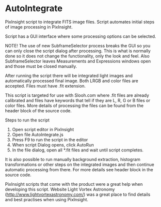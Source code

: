 # AutoIntegrate

PixInsight script to integrate FITS image files. Script automates initial steps of image 
processing in PixInsight.

Script has a GUI interface where some processing options can be selected.

NOTE! The use of new SubframeSelector process breaks the GUI so you can only close 
the script dialog after processing. This is what is normally done so it does not change 
the functionality, only the look and feel. Also SubframeSelector leaves Measurements and
Expressions windows open and those must be closed manually.

After running the script there will be integrated light images and automatically processed 
final image. Both LRGB and color files are accepted. Files must have .fit extension. 

This script is targeted for use with Slooh.com where .fit files are already calibrated and 
files have keywords that tell if they are L, R, G or B files or color files. More details of 
processing the files can be found from the header block of the source code.

Steps to run the script

1. Open script editor in PixInsight
2. Open file AutoIntegrate.js
3. Press F9 to run the script in the editor
4. When script Dialog opens, click AutoRun
4. In the file dialog, open all *.fit files and wait until script completes.

It is also possible to run manually background extraction, histogram transformations or
other steps on the integrated images and then continue automatic processing from there. 
For more details see header block in the source code.

PixInsight scripts that come with the product were a great help when developing this script. 
Website Light Vortex Astronomy (http://www.lightvortexastronomy.com/) was a great place to 
find details and best practises when using PixInsight.
